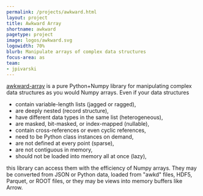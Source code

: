 ```yaml
---
permalink: /projects/awkward.html
layout: project
title: Awkward Array
shortname: awkward
pagetype: project
image: logos/awkward.svg
logowidth: 70%
blurb: Manipulate arrays of complex data structures
focus-area: as
team:
- jpivarski
---
```


[awkward-array](https://github.com/scikit-hep/awkward-array-1.0)
is a pure Python+Numpy library for manipulating complex data structures as you would Numpy arrays. Even if your data structures

* contain variable-length lists (jagged or ragged),
* are deeply nested (record structure),
* have different data types in the same list (heterogeneous),
* are masked, bit-masked, or index-mapped (nullable),
* contain cross-references or even cyclic references,
* need to be Python class instances on demand,
* are not defined at every point (sparse),
* are not contiguous in memory,
* should not be loaded into memory all at once (lazy),

this library can access them with the efficiency of Numpy arrays. They may be converted from JSON or Python data, loaded from "awkd" files, HDF5, Parquet, or ROOT files, or they may be views into memory buffers like Arrow.





